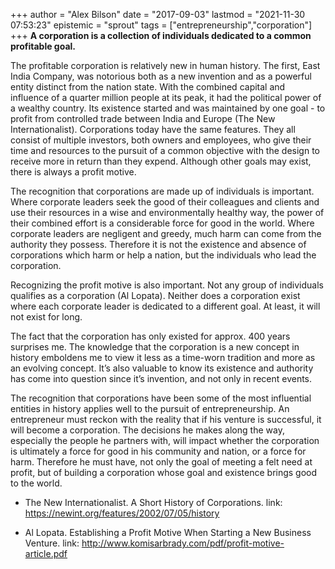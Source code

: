 +++
author = "Alex Bilson"
date = "2017-09-03"
lastmod = "2021-11-30 07:53:23"
epistemic = "sprout"
tags = ["entrepreneurship","corporation"]
+++
**A corporation is a collection of individuals dedicated to a common profitable goal.**

The profitable corporation is relatively new in human history.  The first, East India Company, was notorious both as a new invention and as a powerful entity distinct from the nation state.  With the combined capital and influence of a quarter million people at its peak, it had the political power of a wealthy country.  Its existence started and was maintained by one goal - to profit from controlled trade between India and Europe (The New Internationalist).
Corporations today have the same features.  They all consist of multiple investors, both owners and employees, who give their time and resources to the pursuit of a common objective with the design to receive more in return than they expend.  Although other goals may exist, there is always a profit motive.

The recognition that corporations are made up of individuals is important.  Where corporate leaders seek the good of their colleagues and clients and use their resources in a wise and environmentally healthy way, the power of their combined effort is a considerable force for good in the world.  Where corporate leaders are negligent and greedy, much harm can come from the authority they possess.  Therefore it is not the existence and absence of corporations which harm or help a nation, but the individuals who lead the corporation.

Recognizing the profit motive is also important.  Not any group of individuals qualifies as a corporation (Al Lopata).  Neither does a corporation exist where each corporate leader is dedicated to a different goal.  At least, it will not exist for long.

The fact that the corporation has only existed for approx. 400 years surprises me.  The knowledge that the corporation is a new concept in history emboldens me to view it less as a time-worn tradition and more as an evolving concept.  It’s also valuable to know its existence and authority has come into question since it’s invention, and not only in recent events.

The recognition that corporations have been some of the most influential entities in history applies well to the pursuit of entrepreneurship.  An entrepreneur must reckon with the reality that if his venture is successful, it will become a corporation.  The decisions he makes along the way, especially the people he partners with, will impact whether the corporation is ultimately a force for good in his community and nation, or a force for harm.  Therefore he must have, not only the goal of meeting a felt need at profit, but of building a corporation whose goal and existence brings good to the world.

- The New Internationalist. A Short History of Corporations. link: https://newint.org/features/2002/07/05/history

- Al Lopata. Establishing a Profit Motive When Starting a New Business Venture. link: http://www.komisarbrady.com/pdf/profit-motive-article.pdf
